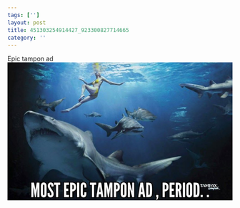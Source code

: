 ```yaml
---
tags: ['']
layout: post
title: 451303254914427_923300827714665
category: ''
---
```

Epic tampon ad
![451303254914427_923300827714665](/uploads/2015-3-14-451303254914427_923300827714665.jpg)
